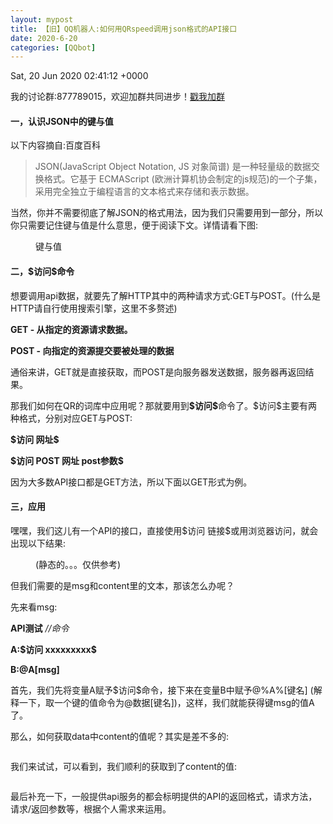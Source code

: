 ```yaml
---
layout: mypost
title: 【旧】QQ机器人:如何用QRspeed调用json格式的API接口
date: 2020-6-20
categories: [QQbot]
---
```


Sat, 20 Jun 2020 02:41:12 +0000
<p>我的讨论群:877789015，欢迎加群共同进步！<a rel="noreferrer noopener" href="https://jq.qq.com/?_wv=1027&amp;k=WHAMgWba" target="_blank">戳我加群</a></p>
<!-- /wp:paragraph -->

<!-- wp:heading {"level":4} -->
<h4>一，认识JSON中的键与值</h4>
<!-- /wp:heading -->

<!-- wp:paragraph -->
<p>以下内容摘自:百度百科</p>
<!-- /wp:paragraph -->

<!-- wp:quote -->
<blockquote class="wp-block-quote"><p>JSON(JavaScript Object Notation, JS 对象简谱) 是一种轻量级的数据交换格式。它基于 ECMAScript (欧洲计算机协会制定的js规范)的一个子集，采用完全独立于编程语言的文本格式来存储和表示数据。</p></blockquote>
<!-- /wp:quote -->

<!-- wp:paragraph -->
<p>当然，你并不需要彻底了解JSON的格式用法，因为我们只需要用到一部分，所以你只需要记住键与值是什么意思，便于阅读下文。详情请看下图:</p>
<!-- /wp:paragraph -->

<!-- wp:image {"id":82,"sizeSlug":"large"} -->
<figure class="wp-block-image size-large"><img src="http://linko.dowy.cn/wp-content/uploads/2020/06/qrjson1.jpg" alt="" class="wp-image-82"/><figcaption>键与值</figcaption></figure>
<!-- /wp:image -->

<!-- wp:heading {"level":4} -->
<h4>二，$访问$命令</h4>
<!-- /wp:heading -->

<!-- wp:paragraph -->
<p>想要调用api数据，就要先了解HTTP其中的两种请求方式:GET与POST。(什么是HTTP请自行使用搜索引擎，这里不多赘述)</p>
<!-- /wp:paragraph -->

<!-- wp:paragraph -->
<p><strong>GET - 从指定的资源请求数据。</strong></p>
<!-- /wp:paragraph -->

<!-- wp:paragraph -->
<p><strong>POST - 向指定的资源提交要被处理的数据</strong></p>
<!-- /wp:paragraph -->

<!-- wp:paragraph -->
<p>通俗来讲，GET就是直接获取，而POST是向服务器发送数据，服务器再返回结果。</p>
<!-- /wp:paragraph -->

<!-- wp:paragraph -->
<p>那我们如何在QR的词库中应用呢？那就要用到<strong>$访问$</strong>命令了。$访问$主要有两种格式，分别对应GET与POST:</p>
<!-- /wp:paragraph -->

<!-- wp:paragraph -->
<p><strong>$访问 网址$</strong></p>
<!-- /wp:paragraph -->

<!-- wp:paragraph -->
<p><strong>$访问 POST 网址 post参数$</strong></p>
<!-- /wp:paragraph -->

<!-- wp:paragraph -->
<p>因为大多数API接口都是GET方法，所以下面以GET形式为例。</p>
<!-- /wp:paragraph -->

<!-- wp:heading {"level":4} -->
<h4>三，应用</h4>
<!-- /wp:heading -->

<!-- wp:paragraph -->
<p>嘿嘿，我们这儿有一个API的接口，直接使用$访问 链接$或用浏览器访问，就会出现以下结果:</p>
<!-- /wp:paragraph -->

<!-- wp:image {"id":83,"sizeSlug":"large"} -->
<figure class="wp-block-image size-large"><img src="http://linko.dowy.cn/wp-content/uploads/2020/06/qrjson2.jpg" alt="" class="wp-image-83"/><figcaption>(静态的。。。仅供参考)</figcaption></figure>
<!-- /wp:image -->

<!-- wp:paragraph -->
<p>但我们需要的是msg和content里的文本，那该怎么办呢？</p>
<!-- /wp:paragraph -->

<!-- wp:paragraph -->
<p>先来看msg:</p>
<!-- /wp:paragraph -->

<!-- wp:paragraph -->
<p><strong>API测试</strong> <em>//命令</em></p>
<!-- /wp:paragraph -->

<!-- wp:paragraph -->
<p><strong>A:$访问 xxxxxxxxx$</strong></p>
<!-- /wp:paragraph -->

<!-- wp:paragraph -->
<p><strong>B:@A[msg]</strong></p>
<!-- /wp:paragraph -->

<!-- wp:paragraph -->
<p>首先，我们先将变量A赋予$访问$命令，接下来在变量B中赋予@%A%[键名] (解释一下，取一个键的值命令为@数据[键名])，这样，我们就能获得键msg的值A了。</p>
<!-- /wp:paragraph -->

<!-- wp:paragraph -->
<p>那么，如何获取data中content的值呢？其实是差不多的:</p>
<!-- /wp:paragraph -->

<!-- wp:image {"id":84,"sizeSlug":"large"} -->
<figure class="wp-block-image size-large"><img src="http://linko.dowy.cn/wp-content/uploads/2020/06/qrjson3.jpg" alt="" class="wp-image-84"/></figure>
<!-- /wp:image -->

<!-- wp:paragraph -->
<p>我们来试试，可以看到，我们顺利的获取到了content的值:</p>
<!-- /wp:paragraph -->

<!-- wp:image {"id":85,"sizeSlug":"large"} -->
<figure class="wp-block-image size-large"><img src="http://linko.dowy.cn/wp-content/uploads/2020/06/qrjson4.jpg" alt="" class="wp-image-85"/></figure>
<!-- /wp:image -->

<!-- wp:paragraph -->
<p>最后补充一下，一般提供api服务的都会标明提供的API的返回格式，请求方法，请求/返回参数等，根据个人需求来运用。</p>
<!-- /wp:paragraph -->

<!-- wp:image {"id":86,"sizeSlug":"large"} -->
<figure class="wp-block-image size-large"><img src="http://linko.dowy.cn/wp-content/uploads/2020/06/qrjson5.jpg" alt="" class="wp-image-86"/></figure>
<!-- /wp:image -->
